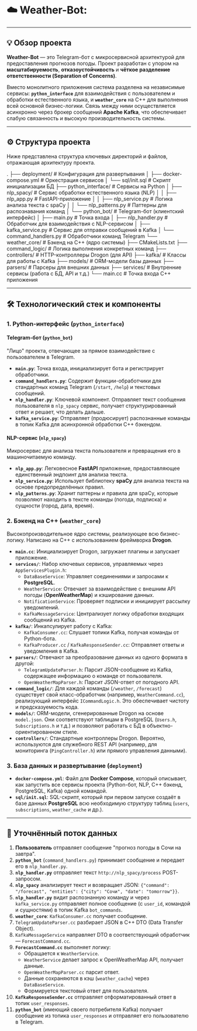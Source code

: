 # ☁️ Weather-Bot: 

---

## 💡 Обзор проекта

**Weather-Bot** — это Telegram-бот с микросервисной архитектурой для предоставления прогнозов погоды. Проект разработан с упором на **масштабируемость**, **отказоустойчивость** и **чёткое разделение ответственности (Separation of Concerns)**.

Вместо монолитного приложения система разделена на независимые сервисы: **`python_interface`** для взаимодействия с пользователем и обработки естественного языка, и **`weather_core`** на C++ для выполнения всей основной бизнес-логики. Связь между ними осуществляется асинхронно через брокер сообщений **Apache Kafka**, что обеспечивает слабую связанность и высокую производительность системы.

---

## ⚙️ Структура проекта

Ниже представлена структура ключевых директорий и файлов, отражающая архитектуру проекта.

.
├── deployment/              # Конфигурация для развертывания
│   ├── docker-compose.yml   # Оркестрация сервисов
│   └── sql/init.sql         # Скрипт инициализации БД
├── python_interface/        # Сервисы на Python
│   ├── nlp_spacy/           # Сервис обработки естественного языка (NLP)
│   │   ├── nlp_app.py       # FastAPI-приложение
│   │   ├── nlp_service.py   # Логика анализа текста с spaCy
│   │   └── nlp_patterns.py  # Паттерны для распознавания команд
│   └── python_bot/          # Telegram-бот (клиентский интерфейс)
│       ├── main.py          # Точка входа
│       ├── nlp_handler.py   # Обработчик для взаимодействия с NLP-сервисом
│       ├── kafka_service.py # Сервис для отправки сообщений в Kafka
│       └── command_handlers.py # Обработчики команд Telegram
└── weather_core/            # Бэкенд на C++ (ядро системы)
├── CMakeLists.txt
├── command_logic/       # Логика выполнения конкретных команд
├── controllers/         # HTTP-контроллеры Drogon (для API)
├── kafka/               # Классы для работы с Kafka
├── models/              # ORM-модели базы данных
├── parsers/             # Парсеры для внешних данных
├── services/            # Внутренние сервисы (работа с БД, API и т.д.)
└── main.cc              # Точка входа C++ приложения

---

## 🛠️ Технологический стек и компоненты

### 1. Python-интерфейс (`python_interface`)

#### Telegram-бот (`python_bot`)
"Лицо" проекта, отвечающее за прямое взаимодействие с пользователем в Telegram.

* **`main.py`**: Точка входа, инициализирует бота и регистрирует обработчики.
* **`command_handlers.py`**: Содержит функции-обработчики для стандартных команд Telegram (`/start`, `/help`) и текстовых сообщений.
* **`nlp_handler.py`**: Ключевой компонент. Отправляет текст сообщения пользователя в `nlp_spacy` сервис, получает структурированный ответ и решает, что делать дальше.
* **`kafka_service.py`**: Отправляет (продюсирует) распознанные команды в топик Kafka для асинхронной обработки C++ бэкендом.

#### NLP-сервис (`nlp_spacy`)
Микросервис для анализа текста пользователя и превращения его в машиночитаемую команду.

* **`nlp_app.py`**: Легковесное **FastAPI** приложение, предоставляющее единственный эндпоинт для анализа текста.
* **`nlp_service.py`**: Использует библиотеку **spaCy** для анализа текста на основе предопределённых правил.
* **`nlp_patterns.py`**: Хранит паттерны и правила для spaCy, которые позволяют находить в тексте команды (погода, подписка) и сущности (город, дата, время).

### 2. Бэкенд на C++ (`weather_core`)

Высокопроизводительное ядро системы, реализующее всю бизнес-логику. Написано на C++ с использованием фреймворка **Drogon**.

* **`main.cc`**: Инициализирует Drogon, загружает плагины и запускает приложение.
* **`services/`**: Набор ключевых сервисов, управляемых через `AppServicesPlugin.h`:
    * `DataBaseService`: Управляет соединениями и запросами к **PostgreSQL**.
    * `WeatherService`: Отвечает за взаимодействие с внешним API погоды (**OpenWeatherMap**) и кэширование данных.
    * `NotificationService`: Проверяет подписки и инициирует рассылку уведомлений.
    * `KafkaMessageService`: Централизует логику обработки входящих сообщений из Kafka.
* **`kafka/`**: Инкапсулирует работу с Kafka:
    * `KafkaConsumer.cc`: Слушает топики Kafka, получая команды от Python-бота.
    * `KafkaProducer.cc` / `KafkaResponseSender.cc`: Отправляет ответы и уведомления в Kafka.
* **`parsers/`**: Отвечают за преобразование данных из одного формата в другой:
    * `TelegramUpdateParser.h`: Парсит JSON-сообщение из Kafka, содержащее информацию о команде от пользователя.
    * `OpenWeatherMapParser.h`: Парсит JSON-ответ от погодного API.
* **`command_logic/`**: Для каждой команды (`/weather`, `/forecast`) существует свой класс-обработчик (например, `WeatherCommand.cc`), реализующий интерфейс `ICommandLogic.h`. Это обеспечивает чистоту и предсказуемость кода.
* **`models/`**: ORM-модели, сгенерированные Drogon на основе `model.json`. Они соответствуют таблицам в PostgreSQL (`Users.h`, `Subscriptions.h` и т.д.) и позволяют работать с БД в объектно-ориентированном стиле.
* **`controllers/`**: Стандартные контроллеры Drogon. Вероятно, используются для служебного REST API (например, для мониторинга (`PingController.h`) или прямого управления данными).

### 3. База данных и развертывание (`deployment`)

* **`docker-compose.yml`**: Файл для **Docker Compose**, который описывает, как запустить все сервисы проекта (Python-бот, NLP, C++ бэкенд, PostgreSQL, Kafka) одной командой.
* **`sql/init.sql`**: SQL-скрипт, который при первом запуске создаёт в базе данных **PostgreSQL** всю необходимую структуру таблиц (`users`, `subscriptions`, `weather_cache` и др.).

---

## 🔗 Уточнённый поток данных

1.  **Пользователь** отправляет сообщение "прогноз погоды в Сочи на завтра".
2.  **`python_bot`** (`command_handlers.py`) принимает сообщение и передает его в `nlp_handler.py`.
3.  **`nlp_handler.py`** отправляет текст `http://nlp_spacy/process` POST-запросом.
4.  **`nlp_spacy`** анализирует текст и возвращает JSON: `{"command": "/forecast", "entities": {"city": "Сочи", "date": "tomorrow"}}`.
5.  **`nlp_handler.py`** видит распознанную команду и через `kafka_service.py` отправляет полное сообщение (с `user_id`, командой и сущностями) в топик Kafka `bot_commands`.
6.  **`weather_core`**: `KafkaConsumer.cc` получает сообщение.
7.  `TelegramUpdateParser.cc` разбирает JSON в C++ DTO (Data Transfer Object).
8.  `KafkaMessageService` направляет DTO в соответствующий обработчик — `ForecastCommand.cc`.
9.  **`ForecastCommand.cc`** выполняет логику:
    * Обращается к `WeatherService`.
    * `WeatherService` делает запрос к OpenWeatherMap API, получает данные.
    * `OpenWeatherMapParser.cc` парсит ответ.
    * Данные сохраняются в кэш (`weather_cache`) через `DataBaseService`.
    * Формируется текстовый ответ для пользователя.
10. **`KafkaResponseSender.cc`** отправляет отформатированный ответ в топик `user_responses`.
11. **`python_bot`** (имеющий своего потребителя Kafka) получает сообщение из топика `user_responses` и отправляет его пользователю в Telegram.
